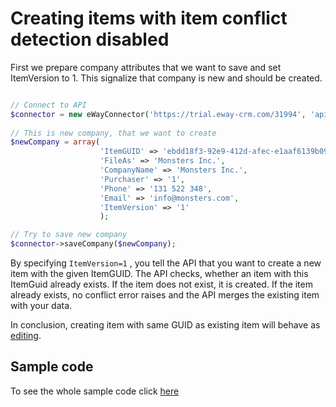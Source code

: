 


# Creating items with item conflict detection disabled

First we prepare company attributes that we want to save and set ItemVersion to 1. This signalize that company is new and should be created. 
```php

// Connect to API
$connector = new eWayConnector('https://trial.eway-crm.com/31994', 'api', 'ApiTrial@eWay-CRM');
    
// This is new company, that we want to create
$newCompany = array(
					'ItemGUID' => 'ebdd18f3-92e9-412d-afec-e1aaf6139b09',
					'FileAs' => 'Monsters Inc.', 
					'CompanyName' => 'Monsters Inc.',
					'Purchaser' => '1',
					'Phone' => '131 522 348',
					'Email' => 'info@monsters.com',
					'ItemVersion' => '1'
					);

// Try to save new company
$connector->saveCompany($newCompany);

```
By specifying `ItemVersion=1` , you tell the API that you want to create a new item with the given ItemGUID. The API checks, whether an item with this ItemGuid already exists. If the item does not exist, it is created. If the item already exists, no conflict error raises and the API merges the existing item with your data.

In conclusion, creating item with same GUID as existing item will behave as [editing](../EditExistingCompany).

## Sample code
To see the whole sample code click [here](sample_code.php)